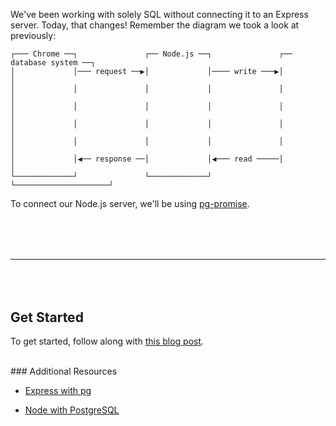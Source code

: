We've been working with solely SQL without connecting it to an Express server. Today, that changes! Remember the diagram we took a look at previously:

```
┌─── Chrome ──┐               ┌── Node.js ──┐               ┌── database system ──┐
│             │─── request ──▶│             │──── write ───▶│                     │
│             │               │             │               │                     │
│             │               │             │               │                     │
│             │               │             │               │                     │
│             │               │             │               │                     │
│             │◀── response ──│             │◀─── read ─────│                     │
└─────────────┘               └─────────────┘               └─────────────────────┘
```

To connect our Node.js server, we'll be using [pg-promise](https://github.com/vitaly-t/pg-promise).

<hr style="margin: 5rem 0;"/>

## Get Started

To get started, follow along with [this blog post](http://mherman.org/blog/2016/03/13/designing-a-restful-api-with-node-and-postgres/#.V8b09ZMrJE5).

<br>
### Additional Resources

* [Express with pg](https://github.com/gSchool/node-curriculum/blob/master/Express/PG.md)

* [Node with PostgreSQL](https://github.com/brianc/node-postgres)

